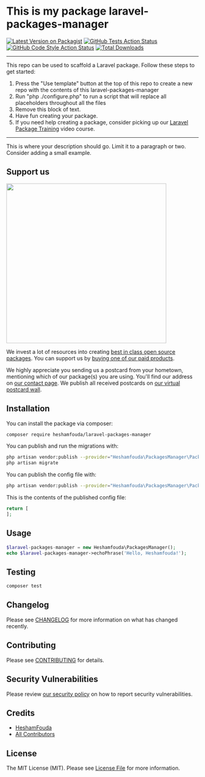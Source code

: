 # This is my package laravel-packages-manager

[![Latest Version on Packagist](https://img.shields.io/packagist/v/heshamfouda/laravel-packages-manager.svg?style=flat-square)](https://packagist.org/packages/heshamfouda/laravel-packages-manager)
[![GitHub Tests Action Status](https://img.shields.io/github/workflow/status/heshamfouda/laravel-packages-manager/run-tests?label=tests)](https://github.com/heshamfouda/laravel-packages-manager/actions?query=workflow%3Arun-tests+branch%3Amain)
[![GitHub Code Style Action Status](https://img.shields.io/github/workflow/status/heshamfouda/laravel-packages-manager/Check%20&%20fix%20styling?label=code%20style)](https://github.com/heshamfouda/laravel-packages-manager/actions?query=workflow%3A"Check+%26+fix+styling"+branch%3Amain)
[![Total Downloads](https://img.shields.io/packagist/dt/heshamfouda/laravel-packages-manager.svg?style=flat-square)](https://packagist.org/packages/heshamfouda/laravel-packages-manager)

---
This repo can be used to scaffold a Laravel package. Follow these steps to get started:

1. Press the "Use template" button at the top of this repo to create a new repo with the contents of this laravel-packages-manager
2. Run "php ./configure.php" to run a script that will replace all placeholders throughout all the files
3. Remove this block of text.
4. Have fun creating your package.
5. If you need help creating a package, consider picking up our <a href="https://laravelpackage.training">Laravel Package Training</a> video course.
---

This is where your description should go. Limit it to a paragraph or two. Consider adding a small example.

## Support us

[<img src="https://github-ads.s3.eu-central-1.amazonaws.com/laravel-packages-manager.jpg?t=1" width="419px" />](https://spatie.be/github-ad-click/laravel-packages-manager)

We invest a lot of resources into creating [best in class open source packages](https://spatie.be/open-source). You can support us by [buying one of our paid products](https://spatie.be/open-source/support-us).

We highly appreciate you sending us a postcard from your hometown, mentioning which of our package(s) you are using. You'll find our address on [our contact page](https://spatie.be/about-us). We publish all received postcards on [our virtual postcard wall](https://spatie.be/open-source/postcards).

## Installation

You can install the package via composer:

```bash
composer require heshamfouda/laravel-packages-manager
```

You can publish and run the migrations with:

```bash
php artisan vendor:publish --provider="Heshamfouda\PackagesManager\PackagesManagerServiceProvider" --tag="laravel-packages-manager-migrations"
php artisan migrate
```

You can publish the config file with:
```bash
php artisan vendor:publish --provider="Heshamfouda\PackagesManager\PackagesManagerServiceProvider" --tag="laravel-packages-manager-config"
```

This is the contents of the published config file:

```php
return [
];
```

## Usage

```php
$laravel-packages-manager = new Heshamfouda\PackagesManager();
echo $laravel-packages-manager->echoPhrase('Hello, Heshamfouda!');
```

## Testing

```bash
composer test
```

## Changelog

Please see [CHANGELOG](CHANGELOG.md) for more information on what has changed recently.

## Contributing

Please see [CONTRIBUTING](.github/CONTRIBUTING.md) for details.

## Security Vulnerabilities

Please review [our security policy](../../security/policy) on how to report security vulnerabilities.

## Credits

- [HeshamFouda](https://github.com/heshamfouda)
- [All Contributors](../../contributors)

## License

The MIT License (MIT). Please see [License File](LICENSE.md) for more information.
